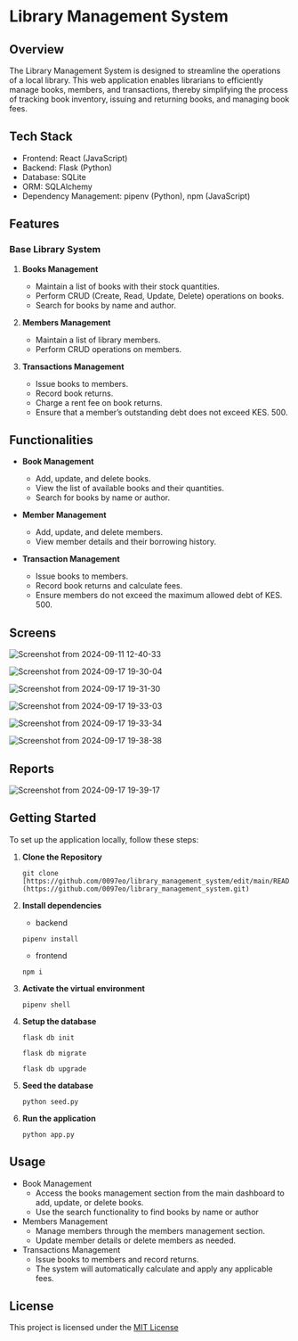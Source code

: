 # Library Management System

## Overview

The Library Management System is designed to streamline the operations of a local library. This web application enables librarians to efficiently manage books, members, and transactions, thereby simplifying the process of tracking book inventory, issuing and returning books, and managing book fees.

## Tech Stack

- Frontend: React (JavaScript)
- Backend: Flask (Python)
- Database: SQLite
- ORM: SQLAlchemy
- Dependency Management: pipenv (Python), npm (JavaScript)
  
## Features

### Base Library System

1. **Books Management**
   - Maintain a list of books with their stock quantities.
   - Perform CRUD (Create, Read, Update, Delete) operations on books.
   - Search for books by name and author.

2. **Members Management**
   - Maintain a list of library members.
   - Perform CRUD operations on members.

3. **Transactions Management**
   - Issue books to members.
   - Record book returns.
   - Charge a rent fee on book returns.
   - Ensure that a member’s outstanding debt does not exceed KES. 500.
       
## Functionalities

- **Book Management**
  - Add, update, and delete books.
  - View the list of available books and their quantities.
  - Search for books by name or author.

- **Member Management**
  - Add, update, and delete members.
  - View member details and their borrowing history.

- **Transaction Management**
  - Issue books to members.
  - Record book returns and calculate fees.
  - Ensure members do not exceed the maximum allowed debt of KES. 500.
 
## Screens
![Screenshot from 2024-09-11 12-40-33](https://github.com/user-attachments/assets/cd6a9445-6c83-47f8-92ab-43b7b51b0e3b)

![Screenshot from 2024-09-17 19-30-04](https://github.com/user-attachments/assets/0762d4fb-8ded-4391-90cf-dbf48b3beac3)

![Screenshot from 2024-09-17 19-31-30](https://github.com/user-attachments/assets/d816bde5-673e-44a8-98b0-a9c29528db86)


![Screenshot from 2024-09-17 19-33-03](https://github.com/user-attachments/assets/7c8f8886-3b92-4086-acbb-896bbeb4977c)


![Screenshot from 2024-09-17 19-33-34](https://github.com/user-attachments/assets/46cdafc3-8059-4538-b11e-1a7e889dad75)


![Screenshot from 2024-09-17 19-38-38](https://github.com/user-attachments/assets/4e7482c3-c3ad-4cd3-9f3b-cdc3d91230ad)


## Reports
![Screenshot from 2024-09-17 19-39-17](https://github.com/user-attachments/assets/222a5524-21de-4a0d-a1fd-5d3e9e29805e)


## Getting Started

To set up the application locally, follow these steps:

1. **Clone the Repository**

   ```
   git clone [https://github.com/0097eo/library_management_system/edit/main/README.md](https://github.com/0097eo/library_management_system.git)
   ```
2. **Install dependencies**
   - backend
   ```
   pipenv install
   ```
   - frontend
   ```
   npm i
   ```
3. **Activate the virtual environment**

   ```
   pipenv shell
   ```
   
3. **Setup the database**

   ```
   flask db init
   ```

   ```
   flask db migrate
   ```

   ```
   flask db upgrade
   ```

4. **Seed the database**

   ```
   python seed.py
   ```
6. **Run the application**

   ```
   python app.py
   ```
## Usage
- Book Management
    - Access the books management section from the main dashboard to add, update, or delete books.
    - Use the search functionality to find books by name or author
- Members Management
    - Manage members through the members management section.
    - Update member details or delete members as needed.
- Transactions Management
    - Issue books to members and record returns.
    - The system will automatically calculate and apply any applicable fees.
## License
This project is licensed under the [MIT License](https://opensource.org/licenses/MIT) 
